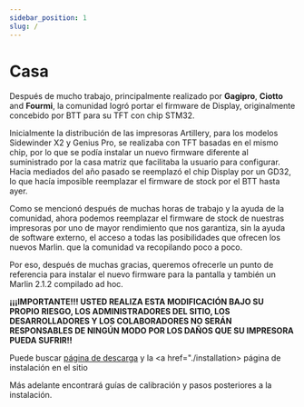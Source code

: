 ```yaml
---
sidebar_position: 1
slug: /
---
```


# Casa

Después de mucho trabajo, principalmente realizado por **Gagipro**, **Ciotto** and **Fourmi**, la comunidad logró portar el firmware de Display, originalmente concebido por BTT para su TFT con chip STM32.

Inicialmente la distribución de las impresoras Artillery, para los modelos Sidewinder X2 y Genius Pro, se realizaba con TFT basadas en el mismo chip, por lo que se podía instalar un nuevo firmware diferente al suministrado por la casa matriz que facilitaba la usuario para configurar.  Hacia mediados del año pasado se reemplazó el chip Display por un GD32, lo que hacía imposible reemplazar el firmware de stock por el BTT hasta ayer.

Como se mencionó después de muchas horas de trabajo y la ayuda de la comunidad, ahora podemos reemplazar el firmware de stock de nuestras impresoras por uno de mayor rendimiento que nos garantiza, sin la ayuda de software externo, el acceso a todas las posibilidades que ofrecen los nuevos Marlin. que la comunidad va recopilando poco a poco.

Por eso, después de muchas gracias, queremos ofrecerle un punto de referencia para instalar el nuevo firmware para la pantalla y también un Marlin 2.1.2 compilado ad hoc.

**¡¡¡IMPORTANTE!!! USTED REALIZA ESTA MODIFICACIÓN BAJO SU PROPIO RIESGO, LOS ADMINISTRADORES DEL SITIO, LOS DESARROLLADORES Y LOS COLABORADORES NO SERÁN RESPONSABLES DE NINGÚN MODO POR LOS DAÑOS QUE SU IMPRESORA PUEDA SUFRIR!!**


Puede buscar [página de descarga](./downloads) y la <a href="./installation>  página de instalación </a> en el sitio

Más adelante encontrará guías de calibración y pasos posteriores a la instalación.